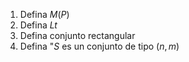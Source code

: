1. Defina $M(P)$
2. Defina $Lt$
3. Defina conjunto rectangular
4. Defina "$S$ es un conjunto de tipo $(n, m)$